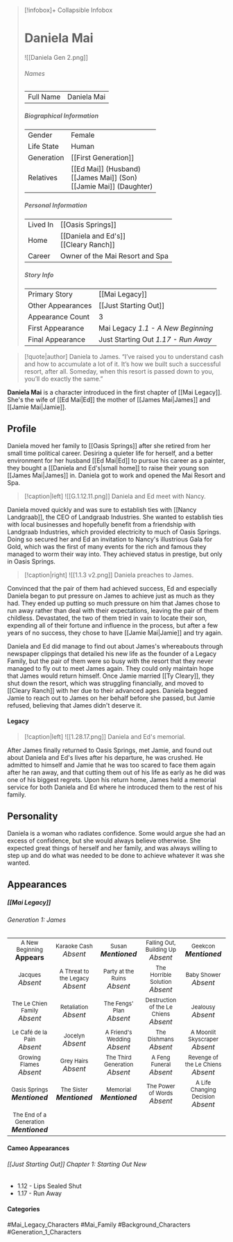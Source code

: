 > [!infobox]+ Collapsible Infobox
> # Daniela Mai
> ![[Daniela Gen 2.png]] 
> ###### Names 
> |  |  | 
> | ---- | ---- | 
> | Full Name | Daniela Mai | 
>
> ##### Biographical Information
> |  |  | 
> | ---- | ---- | 
> | Gender | Female | 
> | Life State | Human |
> | Generation | [[First Generation]] |
> | Relatives | [[Ed Mai]] (Husband)<br>[[James Mai]] (Son)<br>[[Jamie Mai]] (Daughter)
> 
> ##### Personal Information
> |  |  | 
> | ---- | ---- | 
> | Lived In |[[Oasis Springs]]| 
> | Home |[[Daniela and Ed's]]<br>[[Cleary Ranch]]| 
> | Career | Owner of the Mai Resort and Spa | 
> 
> ##### Story Info
> |  |  | 
> | ---- | ---- | 
> | Primary Story | [[Mai Legacy]] | 
> | Other Appearances | [[Just Starting Out]] | 
> | Appearance Count | 3 | 
> | First Appearance | Mai Legacy *1.1 - A New Beginning*
> | Final Appearance | Just Starting Out *1.17 - Run Away*

> [!quote|author] Daniela to James.
> “I’ve raised you to understand cash and how to accumulate a lot of it. It’s how we built such a successful resort, after all. Someday, when this resort is passed down to you, you’ll do exactly the same.”

**Daniela Mai** is a character introduced in the first chapter of [[Mai Legacy]]. She's the wife of [[Ed Mai|Ed]] the mother of [[James Mai|James]] and [[Jamie Mai|Jamie]].

## Profile
Daniela moved her family to [[Oasis Springs]] after she retired from her small time political career. Desiring a quieter life for herself, and a better environment for her husband [[Ed Mai|Ed]] to pursue his career as a painter, they bought a [[Daniela and Ed's|small home]] to raise their young son [[James Mai|James]] in. Daniela got to work and opened the Mai Resort and Spa.

> [!caption|left]
> ![[G.1.12.11.png]] 
> Daniela and Ed meet with Nancy.

Daniela moved quickly and was sure to establish ties with [[Nancy Landgraab]], the CEO of Landgraab Industries. She wanted to establish ties with local businesses and hopefully benefit from a friendship with Landgraab Industries, which provided electricity to much of Oasis Springs. Doing so secured her and Ed an invitation to Nancy's illustrious Gala for Gold, which was the first of many events for the rich and famous they managed to worm their way into. They achieved status in prestige, but only in Oasis Springs.

> [!caption|right]
> ![[1.1.3 v2.png]] 
> Daniela preaches to James.

Convinced that the pair of them had achieved success, Ed and especially Daniela began to put pressure on James to achieve just as much as they had. They ended up putting so much pressure on him that James chose to run away rather than deal with their expectations, leaving the pair of them childless. Devastated, the two of them tried in vain to locate their son, expending all of their fortune and influence in the process, but after a few years of no success, they chose to have [[Jamie Mai|Jamie]] and try again.

Daniela and Ed did manage to find out about James's whereabouts through newspaper clippings that detailed his new life as the founder of a Legacy Family, but the pair of them were so busy with the resort that they never managed to fly out to meet James again. They could only maintain hope that James would return himself. Once Jamie married [[Ty Cleary]], they shut down the resort, which was struggling financially, and moved to [[Cleary Ranch]] with her due to their advanced ages. Daniela begged Jamie to reach out to James on her behalf before she passed, but Jamie refused, believing that James didn't deserve it.

#### Legacy
> [!caption|left]
> ![[1.28.17.png]] 
> Daniela and Ed's memorial.

After James finally returned to Oasis Springs, met Jamie, and found out about Daniela and Ed's lives after his departure, he was crushed. He admitted to himself and Jamie that he was too scared to face them again after he ran away, and that cutting them out of his life as early as he did was one of his biggest regrets. Upon his return home, James held a memorial service for both Daniela and Ed where he introduced them to the rest of his family.

## Personality
Daniela is a woman who radiates confidence. Some would argue she had an excess of confidence, but she would always believe otherwise. She expected great things of herself and her family, and was always willing to step up and do what was needed to be done to achieve whatever it was she wanted.

## Appearances
##### [[Mai Legacy]]
###### Generation 1: James
|                                                                       |     |     |     |     |
| --------------------------------------------------------------------- | --- | --- | --- | --- |
| <center><font size=2>A New Beginning<br><font size=3>**Appears**  | <center><font size=2>Karaoke Cash<br><font size=3>*Absent* | <center><font size=2>Susan<br><font size=3>***Mentioned***| <center><font size=2>Falling Out, Building Up<br><font size=3>*Absent*| <center><font size=2>Geekcon<br><font size=3>***Mentioned*** |
| <center><font size=2>Jacques<br><font size=3>*Absent*  | <center><font size=2>A Threat to the Legacy<br><font size=3>*Absent* | <center><font size=2>Party at the Ruins<br><font size=3>*Absent* | <center><font size=2>The Horrible Solution<br><font size=3>*Absent*| <center><font size=2>Baby Shower<br><font size=3>*Absent*|
| <center><font size=2>The Le Chien Family<br><font size=3>*Absent*  | <center><font size=2>Retaliation<br><font size=3>*Absent*| <center><font size=2>The Fengs' Plan<br><font size=3>*Absent* | <center><font size=2>Destruction of the Le Chiens<br><font size=3>*Absent*| <center><font size=2>Jealousy<br><font size=3>*Absent* |
| <center><font size=2>Le Café de la Pain<br><font size=3>*Absent*  | <center><font size=2>Jocelyn<br><font size=3>*Absent* | <center><font size=2>A Friend's Wedding<br><font size=3>*Absent* | <center><font size=2>The Dishmans<br><font size=3>*Absent* | <center><font size=2>A Moonlit Skyscraper<br><font size=3>*Absent* |
| <center><font size=2>Growing Flames<br><font size=3>*Absent* | <center><font size=2>Grey Hairs<br><font size=3>*Absent*  | <center><font size=2>The Third Generation<br><font size=3>*Absent* | <center><font size=2>A Feng Funeral<br><font size=3>*Absent* | <center><font size=2>Revenge of the Le Chiens<br><font size=3>*Absent*|
| <center><font size=2>Oasis Springs<br><font size=3>***Mentioned*** | <center><font size=2>The Sister<br><font size=3>***Mentioned***| <center><font size=2>Memorial<br><font size=3>***Mentioned*** | <center><font size=2>The Power of Words<br><font size=3>*Absent*| <center><font size=2>A Life Changing Decision<br><font size=3>*Absent* |
| <center><font size=2>The End of a Generation<br><font size=3>***Mentioned***  |

#### Cameo Appearances
###### [[Just Starting Out]] Chapter 1: Starting Out New
- 1.12 - Lips Sealed Shut
- 1.17 - Run Away

#### Categories
#Mai_Legacy_Characters #Mai_Family #Background_Characters #Generation_1_Characters